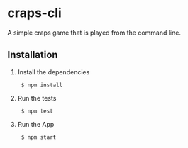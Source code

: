 craps-cli
=========
A simple craps game that is played from the command line.

Installation
------------
1. Install the dependencies

        $ npm install
    
2. Run the tests

        $ npm test
    
3. Run the App

        $ npm start
